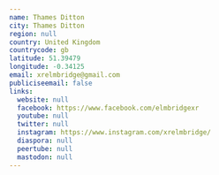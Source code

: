 ```yaml
---
name: Thames Ditton
city: Thames Ditton
region: null
country: United Kingdom
countrycode: gb
latitude: 51.39479
longitude: -0.34125
email: xrelmbridge@gmail.com
publiciseemail: false
links:
  website: null
  facebook: https://www.facebook.com/elmbridgexr
  youtube: null
  twitter: null
  instagram: https://www.instagram.com/xrelmbridge/
  diaspora: null
  peertube: null
  mastodon: null
---
```

